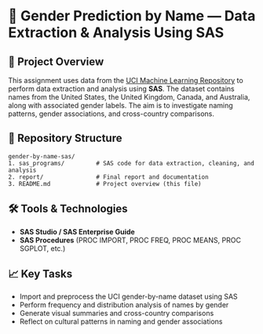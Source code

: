 # 👶 Gender Prediction by Name — Data Extraction & Analysis Using SAS

## 📌 Project Overview

This assignment uses data from the [UCI Machine Learning Repository](https://archive.ics.uci.edu/ml/datasets/Gender+by+Name) to perform data extraction and analysis using **SAS**. The dataset contains names from the United States, the United Kingdom, Canada, and Australia, along with associated gender labels. The aim is to investigate naming patterns, gender associations, and cross-country comparisons.

## 📂 Repository Structure

```
gender-by-name-sas/
1. sas_programs/         # SAS code for data extraction, cleaning, and analysis
2. report/               # Final report and documentation
3. README.md             # Project overview (this file)
```

## 🛠 Tools & Technologies

* **SAS Studio / SAS Enterprise Guide**
* **SAS Procedures** (PROC IMPORT, PROC FREQ, PROC MEANS, PROC SGPLOT, etc.)

## 📈 Key Tasks

* Import and preprocess the UCI gender-by-name dataset using SAS
* Perform frequency and distribution analysis of names by gender
* Generate visual summaries and cross-country comparisons
* Reflect on cultural patterns in naming and gender associations

